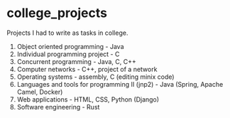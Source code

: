 # college_projects
Projects I had to write as tasks in college. 
1. Object oriented programming - Java
2. Individual programming project - C
3. Concurrent programming - Java, C, C++
4. Computer networks - C++, project of a network
5. Operating systems - assembly, C (editing minix code)
6. Languages and tools for programming II (jnp2) - Java (Spring, Apache Camel, Docker)
7. Web applications - HTML, CSS, Python (Django)
8. Software engineering - Rust
